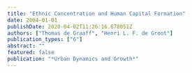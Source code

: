 ```yaml
---
title: "Ethnic Concentration and Human Capital Formation"
date: 2004-01-01
publishDate: 2020-04-02T11:26:16.678051Z
authors: ["Thomas de Graaff", "Henri L. F. de Groot"]
publication_types: ["6"]
abstract: ""
featured: false
publication: "*Urban Dynamics and Growth*"
---
```


